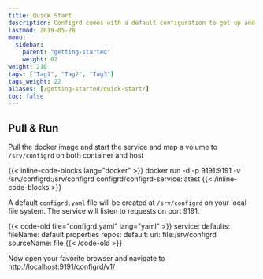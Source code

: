 ```yaml
---
title: Quick Start
description: Configrd comes with a default configuration to get up and running quickly
lastmod: 2019-05-28
menu:
  sidebar:
    parent: "getting-started"
    weight: 02
weight: 210
tags: ["Tag1", "Tag2", "Tag3"]
tags_weight: 22
aliases: [/getting-started/quick-start/]
toc: false
---
```


## Pull & Run

Pull the docker image and start the service and map a volume to `/srv/configrd` on both container and host

{{< inline-code-blocks lang="docker" >}}
docker run -d -p 9191:9191 -v /srv/configrd:/srv/configrd configrd/configrd-service:latest
{{< /inline-code-blocks >}}

A default `configrd.yaml` file will be created at `/srv/configrd` on your local file system. The service will listen to requests on port 9191.


{{< code-old file="configrd.yaml" lang="yaml" >}}
service:
  defaults:
    fileName: default.properties
  repos:
    default:
      uri: file:/srv/configrd
      sourceName: file
{{< /code-old >}}

Now open your favorite browser and navigate to [http://localhost:9191/configrd/v1/](http://localhost:9191/configrd/v1/)